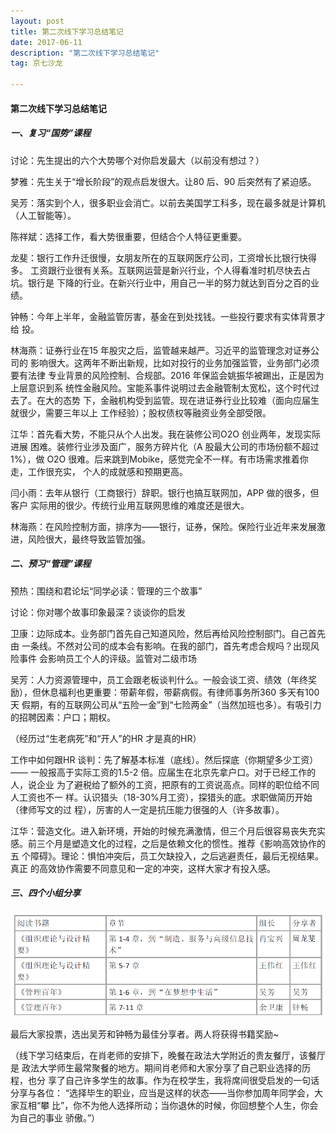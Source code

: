 ```yaml
---
layout: post
title: 第二次线下学习总结笔记
date: 2017-06-11 
description: "第二次线下学习总结笔记"
tag: 京七沙龙 

---
```

#### 第二次线下学习总结笔记

##### 一、复习“国势”课程
讨论：先生提出的六个大势哪个对你启发最大（以前没有想过？）

梦雅：先生关于“增长阶段”的观点启发很大。让80 后、90 后突然有了紧迫感。

吴芳：落实到个人，很多职业会消亡。以前去美国学工科多，现在最多就是计算机
（人工智能等）。

陈祥斌：选择工作，看大势很重要，但结合个人特征更重要。

龙斐：银行工作升迁很慢，女朋友所在的互联网医疗公司，工资增长比银行快得多。
工资跟行业很有关系。互联网运营是新兴行业，个人得看准时机尽快去占坑。银行是
下降的行业。在新兴行业中，用自己一半的努力就达到百分之百的业绩。

钟畅：今年上半年，金融监管厉害，基金在到处找钱。一些投行要求有实体背景才给
投。

林海燕：证券行业在15 年股灾之后，监管越来越严。习近平的监管理念对证券公司的
影响很大。这两年不断出新规，比如对投行的业务加强监管，业务部门必须要有法律
专业背景的风险控制、合规部。2016 年保监会姚振华被踢出，正是因为上层意识到系
统性金融风险。宝能系事件说明过去金融管制太宽松，这个时代过去了。在大的态势
下，金融机构受到监管。现在进证券行业比较难（面向应届生就很少，需要三年以上
工作经验）；股权债权等融资业务全部受限。

江华：首先看大势，不能只从个人出发。我在装修公司O2O 创业两年，发现实际进展
困难。装修行业涉及面广，服务方碎片化（A 股最大公司的市场份额不超过1%），做
O2O 很难。后来跳到Mobike，感觉完全不一样。有市场需求推着你走，工作很充实，
个人的成就感和预期更高。

闫小雨：去年从银行（工商银行）辞职。银行也搞互联网加，APP 做的很多，但客户
实际用的很少。传统行业用互联网思维的难度还是很大。

林海燕：在风险控制方面，排序为——银行，证券，保险。保险行业近年来发展激
进，风险很大，最终导致监管加强。

##### 二、预习“管理”课程
预热：围绕和君论坛“同学必读：管理的三个故事”

讨论：你对哪个故事印象最深？谈谈你的启发

卫康：边际成本。业务部门首先自己知道风险，然后再给风险控制部门。自己首先由
一条线。不然对公司的成本会有影响。在我的部门，首先考虑合规吗？出现风险事件
会影响员工个人的评级。监管对二级市场

吴芳：人力资源管理中，员工会跟老板谈判什么。一般会谈工资、绩效（年终奖
励），但休息福利也更重要：带薪年假，带薪病假。有律师事务所360 多天有100 天
假期，有的互联网公司从“五险一金”到“七险两金”（当然加班也多）。有吸引力
的招聘因素：户口；期权。

（经历过“生老病死”和“开人”的HR 才是真的HR）

工作中如何跟HR 谈判：先了解基本标准（底线）。然后探底（你期望多少工资）——
一般报高于实际工资的1.5-2 倍。应届生在北京先拿户口。对于已经工作的人，说企业
为了避税给了额外的工资，把原有的工资说高点。同样的职位给不同人工资也不一
样。认识猎头（18-30%月工资），探猎头的底。求职做简历开始（律师写文的过
程），厉害的人一定是抗压能力很强的人（许多故事）。

江华：营造文化。进入新环境，开始的时候充满激情，但三个月后很容易丧失充实
感。前三个月是塑造文化的过程，之后是依赖文化的惯性。推荐《影响高效协作的五
个障碍》。理论：惧怕冲突后，员工欠缺投入，之后逃避责任，最后无视结果。真正
的高效协作需要不同意见和一定的冲突，这样大家才有投入感。

##### 三、四个小组分享

 ![](/images/posts/shalong/20170611/1.png)

 最后大家投票，选出吴芳和钟畅为最佳分享者。两人将获得书籍奖励~

（线下学习结束后，在肖老师的安排下，晚餐在政法大学附近的贵友餐厅，该餐厅是
政法大学师生最常聚餐的地方。期间肖老师和大家分享了自己职业选择的历程，也分
享了自己许多学生的故事。作为在校学生，我将席间很受启发的一句话分享与各位：
“选择毕生的职业，应当是这样的状态——当你参加周年同学会，大家互相“攀
比”，你不为他人选择所动；当你退休的时候，你回想整个人生，你会为自己的事业
骄傲。”）